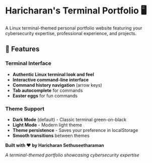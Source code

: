 # Haricharan's Terminal Portfolio 🖥️

A Linux terminal-themed personal portfolio website featuring your cybersecurity expertise, professional experience, and projects.

## 🚀 Features

### Terminal Interface
- **Authentic Linux terminal look and feel**
- **Interactive command-line interface**
- **Command history navigation** (arrow keys)
- **Tab autocomplete** for commands
- **Easter eggs** for fun commands

### Theme Support
- **Dark Mode** (default) - Classic terminal green-on-black
- **Light Mode** - Modern light theme
- **Theme persistence** - Saves your preference in localStorage
- **Smooth transitions** between themes

**Built with ❤️ by Haricharan Sethuseetharaman**

*A terminal-themed portfolio showcasing cybersecurity expertise*
